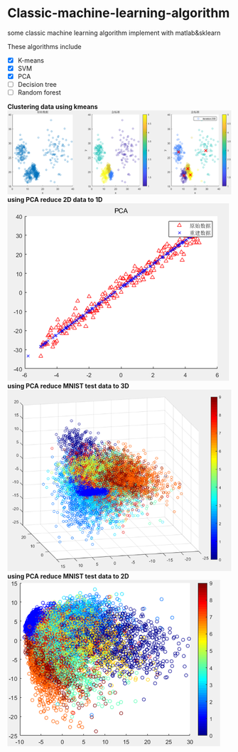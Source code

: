 # Classic-machine-learning-algorithm
some classic machine learning algorithm implement with matlab&sklearn

These algorithms include
- [x] K-means
- [X] SVM
- [X] PCA
- [ ] Decision tree
- [ ] Random forest

**Clustering data using kmeans**  
![k-meas](https://github.com/assassint2017/Classic-machine-learning-algorithm/blob/master/img/K-means.png)
**using PCA reduce 2D data to 1D**  
![PCA](https://github.com/assassint2017/Classic-machine-learning-algorithm/blob/master/img/PCA.png)
**using PCA reduce MNIST test data to 3D**  
![PCA](https://github.com/assassint2017/Classic-machine-learning-algorithm/blob/master/img/PCA3D.png)
**using PCA reduce MNIST test data to 2D**  
![PCA](https://github.com/assassint2017/Classic-machine-learning-algorithm/blob/master/img/PCA2D.png)
